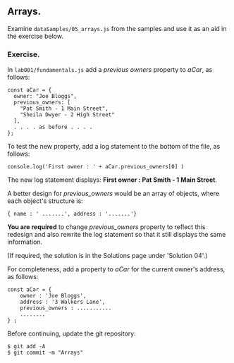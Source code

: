## Arrays.

Examine `dataSamples/05_arrays.js` from the samples and use it as an aid in the exercise below.

### Exercise.

In `lab001/fundamentals.js` add a *previous owners* property to *aCar*, as follows:
~~~
const aCar = {
  owner: "Joe Bloggs",
  previous_owners: [
    "Pat Smith - 1 Main Street",
    "Sheila Dwyer - 2 High Street"
  ],
  . . . . as before . . . . 
};
~~~
To test the new property, add a log statement to the bottom of the file, as follows:
~~~
console.log('First owner : ' + aCar.previous_owners[0] )
~~~
The new log statement displays: __First owner : Pat Smith - 1 Main Street__.

A better design for *previous_owners* would be an array of objects, where each object's structure is:
~~~
{ name : ' .......', address : '.......'}
~~~
__You are required__ to change *previous_owners* property to reflect this redesign and also rewrite the log statement so that it still displays the same information.

(If required, the solution is in the Solutions page under 'Solution 04'.)

For completeness, add a property to *aCar* for the current owner's address, as follows:
~~~
const aCar = {
	owner : 'Joe Bloggs',
	address : '3 Walkers Lane',
	previous_owners : ...........
	........
} ;
~~~

Before continuing, update the git repository:
~~~ 
$ git add -A
$ git commit -m "Arrays"
~~~
